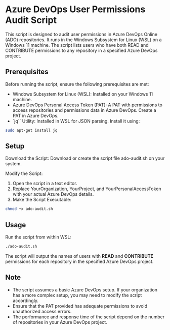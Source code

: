# Azure DevOps User Permissions Audit Script

This script is designed to audit user permissions in Azure DevOps Online (ADO) repositories. It runs in the Windows Subsystem for Linux (WSL) on a Windows 11 machine. The script lists users who have both READ and CONTRIBUTE permissions to any repository in a specified Azure DevOps project.

## Prerequisites

Before running the script, ensure the following prerequisites are met:

- Windows Subsystem for Linux (WSL): Installed on your Windows 11 machine.
- Azure DevOps Personal Access Token (PAT): A PAT with permissions to access repositories and permissions data in Azure DevOps. Create a PAT in Azure DevOps.
- `jq`` Utility: Installed in WSL for JSON parsing. Install it using:

```bash
sudo apt-get install jq
```

## Setup

Download the Script: Download or create the script file ado-audit.sh on your system.

Modify the Script:

1. Open the script in a text editor.
2. Replace YourOrganization, YourProject, and YourPersonalAccessToken with your actual Azure DevOps details.
3. Make the Script Executable:

```bash
chmod +x ado-audit.sh
```

## Usage

Run the script from within WSL:

```bash
./ado-audit.sh
```

The script will output the names of users with **READ** and **CONTRIBUTE** permissions for each repository in the specified Azure DevOps project.

## Note

- The script assumes a basic Azure DevOps setup. If your organization has a more complex setup, you may need to modify the script accordingly.
- Ensure that the PAT provided has adequate permissions to avoid unauthorized access errors.
- The performance and response time of the script depend on the number of repositories in your Azure DevOps project.